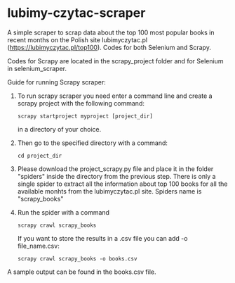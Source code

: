 # lubimy-czytac-scraper
A simple scraper to scrap data about the top 100 most popular books in recent months on the Polish site lubimyczytac.pl (https://lubimyczytac.pl/top100). 
Codes for both Selenium and Scrapy. 

Codes for Scrapy are located in the scrapy_project folder and for Selenium in selenium_scraper.


Guide for running Scrapy scraper:

1. To run scrapy scraper you need enter a command line and create a scrapy project with the following command:  
   ```
   scrapy startproject myproject [project_dir]
   ```
   in a directory of your choice.  

2. Then go to the specified directory with a command:  
   ```
   cd project_dir 
   ```

3. Please download the project_scrapy.py file and place it in the folder "spiders" inside the directory from the previous step. There is only a single spider to extract all the information about top 100 books for all the available monhts from the lubimyczytac.pl site. Spiders name is "scrapy_books" 

4. Run the spider with a command   
   ```
   scrapy crawl scrapy_books
   ```

   If you want to store the results in a .csv file you can add -o file_name.csv:   
   ```
   scrapy crawl scrapy_books -o books.csv
   ```


A sample output can be found in the books.csv file.
